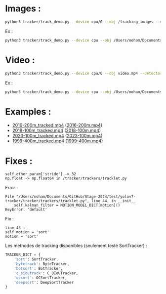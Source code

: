 # Images :
```bash
python3 tracker/track_demo.py --device cpu/0 --obj /tracking_images --detector yolov7 --tracker sort --detector_model_path best.pt --save_dir /tracking --save_images
```

Ex :
```bash
python3 tracker/track_demo.py --device cpu --obj /Users/noham/Documents/GitHub/Stage-2024/VoTT-v2/tracking_images --detector yolov7 --tracker sort --detector_model_path /Users/noham/Documents/GitHub/Stage-2024/VoTT-v2/yolov7x-datasetv2_2024072211/weights/best.pt --save_dir /Users/noham/Documents/GitHub/Stage-2024/VoTT-v2/tracking --save_images
```

# Video :
```bash
python3 tracker/track_demo.py --device cpu/0 --obj video.mp4 --detector yolov7 --tracker sort --detector_model_path best.pt --save_dir /tracking --save_videos
```

Ex :
```bash
python3 tracker/track_demo.py --device cpu --obj /Users/noham/Documents/GitHub/Stage-2024/VoTT-v2/sources/2016-100m.mp4 --detector yolov7 --tracker sort --detector_model_path /Users/noham/Documents/GitHub/Stage-2024/VoTT-v2/yolov7x-datasetv2_2024072211/weights/best.pt --save_dir /Users/noham/Documents/GitHub/Stage-2024/VoTT-v2/tracking --save_videos
```

<!-- ```bash
python3 tracker/track_demo.py --device cpu --obj /Users/noham/Documents/GitHub/Stage-2024/upscale/400m.mp4 --detector yolov7 --tracker sort --detector_model_path /Users/noham/Documents/GitHub/Stage-2024/VoTT-v2/yolov7x-datasetv2_2024072211/weights/best.pt --save_dir /Users/noham/Documents/GitHub/Stage-2024/VoTT-v2/tracking --save_videos
``` -->

# Examples :
- [2016-200m_tracked.mp4](../VoTT-v2/tracking/2016-200m_tracked.mp4) ([2016-200m.mp4](../VoTT-v2/2016-200m.mp4))
- [2018-100m_tracked.mp4](../VoTT-v2/tracking/2018-100m_tracked.mp4) ([2018-100m.mp4](../VoTT-v2/2018-100m.mp4))
- [2023-100m_tracked.mp4](../VoTT-v2/tracking/2023-100m_tracked.mp4) ([2023-100m.mp4](../VoTT-v2/2023-100m.mp4))
- [1999-400m_tracked.mp4](https://github.com/NohamR/Stage-2024/releases/tag/1999-400m_tracked.mp4) ([1999-400m.mp4](../VoTT-v2/1999-400m.mp4))

# Fixes :
```text
self.other_param['stride'] -> 32
np.float -> np.float64 in /tracker/trackers/tracklet.py
````

Error :
```
File "/Users/noham/Documents/GitHub/Stage-2024/test/yolov7-tracker/tracker/trackers/tracklet.py", line 44, in __init__
    self.kalman_filter = MOTION_MODEL_DICT[motion]()
KeyError: 'default'
```

Fix :
```
line 43 :
self.motion = 'sort'
motion = 'sort'
````

Les méthodes de tracking disponibles (seulement testé SortTracker) :
```python
TRACKER_DICT = {
    'sort': SortTracker, 
    'bytetrack': ByteTracker, 
    'botsort': BotTracker, 
    'c_bioutrack': C_BIoUTracker, 
    'ocsort': OCSortTracker, 
    'deepsort': DeepSortTracker
}
```
